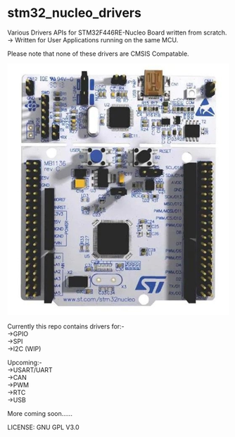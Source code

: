 # stm32_nucleo_drivers
Various Drivers APIs for STM32F446RE-Nucleo Board written from scratch.  
-> Written for User Applications running on the same MCU.

Please note that none of these drivers are CMSIS Compatable.  
  
![alt text](https://github.com/Rajssss/stm32_nucleo_drivers/blob/master/Nucleo.jpg?raw=true)    
  
  
  
Currently this repo contains drivers for:-  
->GPIO  
->SPI  
->I2C (WIP)
  
Upcoming:-   
->USART/UART  
->CAN  
->PWM  
->RTC  
->USB  
  
  
More coming soon......  
  
  
LICENSE: GNU GPL V3.0  